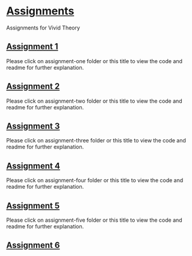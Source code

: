 # [Assignments](https://github.com/rutvikshah28/Assignments/)
Assignments for Vivid Theory

## [Assignment 1](https://github.com/rutvikshah28/Assignments/tree/main/assignment-one)
Please click on assignment-one folder or this title to view the code and readme for further explanation.

## [Assignment 2](https://github.com/rutvikshah28/Assignments/tree/main/assignment-two)
Please click on assignment-two folder or this title to view the code and readme for further explanation.

## [Assignment 3](https://github.com/rutvikshah28/Assignments/tree/main/assignment-three)
Please click on assignment-three folder or this title to view the code and readme for further explanation.

## [Assignment 4](https://github.com/rutvikshah28/Assignments/tree/main/assignment-four)
Please click on assignment-four folder or this title to view the code and readme for further explanation. 

## [Assignment 5](https://github.com/rutvikshah28/Assignments/tree/main/assignment-five)
Please click on assignment-five folder or this title to view the code and readme for further explanation.

## [Assignment 6](https://github.com/rutvikshah28/Assignments/tree/main/assignment-six)